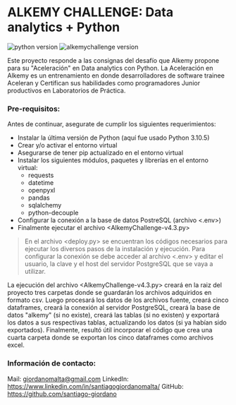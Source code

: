 # ALKEMY CHALLENGE: Data analytics + Python

![python version](https://img.shields.io/badge/python-v3.10.5-blue)
![alkemychallenge version](https://img.shields.io/badge/AlkemyChallenge-v4.3%5BOct--2022%5D-green)

Este proyecto responde a las consignas del desafío que Alkemy propone para su "Aceleración" en Data analytics con Python. La Aceleración en Alkemy es un entrenamiento en donde desarrolladores de software trainee Aceleran y Certifican sus habilidades como programadores Junior productivos en Laboratorios de Práctica.

### Pre-requisitos:
Antes de continuar, asegurate de cumplir los siguientes requerimientos:

* Instalar la última versión de Python (aquí fue usado Python 3.10.5)
* Crear y/o activar el entorno virtual
* Asegurarse de tener pip actualizado en el entorno virtual
* Instalar los siguientes módulos, paquetes y librerías en el entorno virtual:
  * requests
  * datetime
  * openpyxl
  * pandas
  * sqlalchemy
  * python-decouple
* Configurar la conexión a la base de datos PostreSQL (archivo <.env>)
* Finalmente ejecutar el archivo <AlkemyChallenge-v4.3.py>

> En el archivo <deploy.py> se encuentran los códigos necesarios para ejecutar los diversos pasos de la instalación y ejecución.
> Para configurar la conexión se debe acceder al archivo <.env> y editar el usuario, la clave y el host del servidor PostgreSQL que se vaya a utilizar.

La ejecución del archivo <AlkemyChallenge-v4.3.py> creará en la raiz del proyecto tres carpetas donde se guardarán los archivos adquiridos en formato csv. Luego procesará los datos de los archivos fuente, creará cinco dataframes, creará la conexión al servidor PostgreSQL, creará la base de datos "alkemy" (si no existe), creará las tablas (si no existen) y exportará los datos a sus respectivas tablas, actualizando los datos (si ya habían sido exportados).
Finalmente, resultó útil incorporar el código que crea una cuarta carpeta donde se exportan los cinco dataframes como archivos excel.

### Información de contacto:
Mail: giordanomalta@gmail.com
LinkedIn: https://www.linkedin.com/in/santiagogiordanomalta/
GitHub: https://github.com/santiago-giordano
